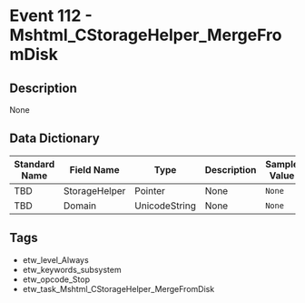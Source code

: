 # Event 112 - Mshtml_CStorageHelper_MergeFromDisk

## Description
None

## Data Dictionary
|Standard Name|Field Name|Type|Description|Sample Value|
|---|---|---|---|---|
|TBD|StorageHelper|Pointer|None|`None`|
|TBD|Domain|UnicodeString|None|`None`|

## Tags
* etw_level_Always
* etw_keywords_subsystem
* etw_opcode_Stop
* etw_task_Mshtml_CStorageHelper_MergeFromDisk